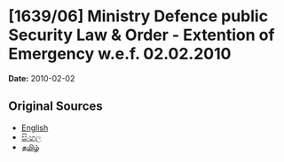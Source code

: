 # [1639/06] Ministry Defence public Security Law & Order - Extention of Emergency w.e.f. 02.02.2010

**Date:** 2010-02-02

## Original Sources

- [English](https://documents.gov.lk/view/extra-gazettes/2010/2/1639-06_E.pdf)
- [සිංහල](https://documents.gov.lk/view/extra-gazettes/2010/2/1639-06_S.pdf)
- [தமிழ்](https://documents.gov.lk/view/extra-gazettes/2010/2/1639-06_T.pdf)
